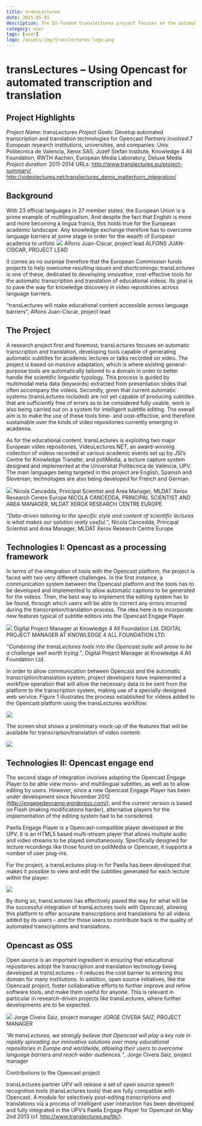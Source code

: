```yaml
---
title: transLectures
date: 2015-05-01
description: The EU-funded translectures project focuses on the automated transcription and translation of lecture recordings.
category: user
tags: [user]
logo: /assets/img/translectures-logo.png
---
```

# transLectures – Using Opencast for automated transcription and translation

## Project Highlights

*Project Name*: transLectures
*Project Goals*: Develop automated transcription and translation technologies for Opencast
*Partners involved*:7 European research institutions, universities, and companies:
Univ. Politecnica de Valencia, Xerox SAS, Jozef Stefan Institute, Knowledge 4 All Foundation, RWTH Aachen, European Media Laboratory, Deluxe Media
*Project duration*: 2011-2014
URLs:
http://www.translectures.eu/project-summary/
http://videolectures.net/translectures_demo_matterhorn_integration/

## Background
With 23 official languages in 27 member states, the European Union is a prime example of multilingualism. And despite the fact that English is more and more becoming a lingua franca, this holds true for the European academic landscape. Any knowledge exchange therefore has to overcome language barriers at some stage in order for the wealth of European academia to unfold.
<img src="http://www.opencast.org/wp-content/uploads/2015/07/translectures1.png2">
Alfons Juan-Císcar, project lead
ALFONS JUAN-CÍSCAR, PROJECT LEAD

It comes as no surprise therefore that the European Commission funds projects to help overcome resulting issues and shortcomings: transLectures is one of these, dedicated to developing innovative, cost-effective tools for the automatic transcription and translation of educational videos. Its goal is to pave the way for knowledge discovery in video repositories across language barriers.

“transLectures will make educational content accessible across language barriers”, Alfons Juan-Císcar, project lead

## The Project
A research project first and foremost, transLectures focuses on automatic transcription and translation, developing tools capable of generating automatic subtitles for academic lectures or talks recorded on video. The project is based on massive adaptation, which is where existing general-purpose tools are automatically tailored to a domain in order to better handle the scientific linguistic typology. This process is guided by multimodal meta data (keywords) extracted from presentation slides that often accompany the videos. Secondly, given that current automatic systems (transLectures included) are not yet capable of producing subtitles that are sufficiently free of errors as to be considered fully usable, work is also being carried out on a system for intelligent subtitle editing. The overall aim is to make the use of these tools time- and cost-effective, and therefore sustainable over the kinds of video repositories currently emerging in academia.

As for the educational content, transLectures is exploiting two major European video repositories, VideoLectures.NET, an award-winning collection of videos recorded at various academic events set up by JSI’s Centre for Knowledge Transfer, and poliMedia, a lecture capture system designed and implemented at the Universitat Politècnica de València, UPV. The main languages being targeted in this project are English, Spanish and Slovenian; technologies are also being developed for French and German.

<img src="http://www.opencast.org/wp-content/uploads/2015/07/translectures2.png">
Nicola Cancedda, Principal Scientist and Area Manager, MLDAT Xerox Research Centre Europe
NICOLA CANCEDDA, PRINCIPAL SCIENTIST AND AREA MANAGER, MLDAT XEROX RESEARCH CENTRE EUROPE

*“Data-driven tailoring to the specific style and content of scientific lectures is what makes our solution really useful.”*, Nicola Cancedda, Principal Scientist and Area Manager, MLDAT Xerox Research Centre Europe

## Technologies I: Opencast as a processing framework
In terms of the integration of tools with the Opencast platform, the project is faced with two very different challenges. In the first instance, a communication system between the Opencast platform and the tools has to be developed and implemented to allow automatic captions to be generated for the videos. Then, the best way to implement the editing system has to be found, through which users will be able to correct any errors incurred during the transcription/translation process. The idea here is to incorporate new features typical of subtitle editors into the Opencast Engage Player.

<img src="http://www.opencast.org/wp-content/uploads/2015/07/translectures3-150x150.png">
Digital Project Manager at Knowledge 4 All Foundation Ltd.
DIGITAL PROJECT MANAGER AT KNOWLEDGE 4 ALL FOUNDATION LTD.

*“Combining the transLectures tools into the Opencast suite will prove to be a challenge well worth trying.”*, Digital Project Manager at Knowledge 4 All Foundation Ltd.

In order to allow communication between Opencast and the automatic transcription/translation system, project developers have implemented a workflow operation that will allow the necessary data to be sent from the platform to the transcription system, making use of a specially-designed web service. Figure 1 illustrates the process established for videos added to the Opencast platform using the transLectures workflow:

<img src="http://www.opencast.org/wp-content/uploads/2015/07/translectures4-300x172.png">

The screen shot shows a preliminary mock-up of the features that will be available for transcription/translation of video content:

<img src="http://www.opencast.org/wp-content/uploads/2015/07/translectures5-300x188.png">


## Technologies II: Opencast engage end
The second stage of integration involves adapting the Opencast Engage Player to be able view mono- and multilingual subtitles, as well as to allow editing by users. However, since a new Opencast Engage Player has been under development since November 2012 (http://engagedevcamp.wordpress.com/), and the current version is based on Flash (making modifications harder), alternative players for the implementation of the editing system had to be considered.

Paella Engage Player is a Opencast-compatible player developed at the UPV. It is an HTML5 based multi-stream player that allows multiple audio and video streams to be played simultaneously. Specifically designed for lecture recordings like those found on poliMedia or Opencast, it supports a number of user plug-ins.

For the project, a transLectures plug-in for Paella has been developed that makes it possible to view and edit the subtitles generated for each lecture within the player:

<img src="http://www.opencast.org/wp-content/uploads/2015/07/translectures6-300x78.png">

By doing so, transLectures has effectively paved the way for what will be the successful integration of transLectures tools with Opencast, allowing this platform to offer accurate transcriptions and translations for all videos added by its users – and for those users to contribute back to the quality of automated transcriptions and translations.

## Opencast as OSS
Open source is an important ingredient in ensuring that educational repositories adopt the transcription and translation technology being developed at transLectures – it reduces the cost barrier to entering this domain for many institutions. In addition, open source initiatives, like the Opencast project, foster collaborative efforts to further improve and refine software tools, and make them useful for anyone. This is relevant in particular in research-driven projects like transLectures, where further developments are to be expected.

<img src="http://www.opencast.org/wp-content/uploads/2015/07/translectures7.png">
Jorge Civera Saiz, project manager
JORGE CIVERA SAIZ, PROJECT MANAGER

*“At transLectures, we strongly believe that Opencast will play a key role in rapidly spreading our innovative solutions over many educational repositories in Europe and worldwide, allowing their users to overcome language barriers and reach wider audiences.“*, Jorge Civera Saiz, project manager

Contributions to the Opencast project

transLectures partner UPV will release a set of open source speech recognition tools (transLectures tools) that are fully compatible with Opencast. A module for selectively post-editing transcriptions and translations via a process of intelligent user interaction has been developed and fully integrated in the UPV’s Paella Engage Player for Opencast on May 2nd 2013 (cf. http://www.translectures.eu/tlk/).